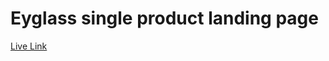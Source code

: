 # Eyglass single product landing page

[Live Link](https://eyeglass-landing-page-nine.vercel.app/)


